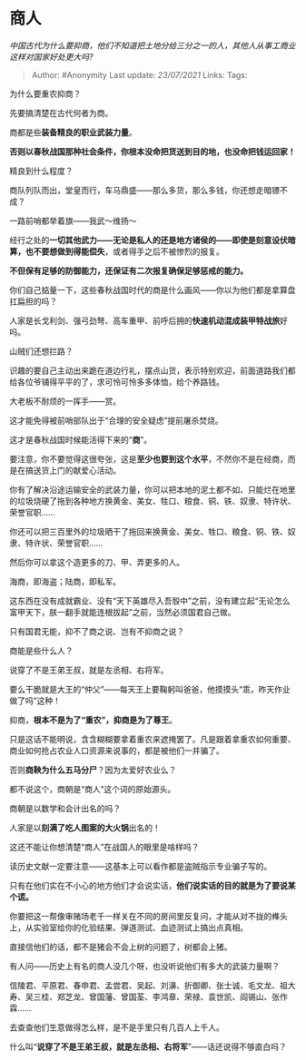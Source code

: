 # 商人
*中国古代为什么要抑商，他们不知道把土地分给三分之一的人，其他人从事工商业这样对国家好处更大吗?*

> Author: #Anonymity
Last update: *23/07/2021* 
Links:
Tags:    



为什么要重农抑商？

先要搞清楚在古代何者为商。

商都是些**装备精良的职业武装力量**。

**否则以春秋战国那种社会条件，你根本没命把货送到目的地，也没命把钱运回家！**

精良到什么程度？

商队列队而出，堂皇而行，车马鼎盛——那么多货，那么多钱，你还想走暗镖不成？

一路前哨都举着旗——我武～维扬～

经行之处的**一切其他武力——无论是私人的还是地方诸侯的——即使是刻意设伏暗算，也不要想做到得能偿失**，或者得手之后不被惨烈的报复。

**不但保有足够的防御能力，还保证有二次报复确保足够惩戒的能力。**

你们自己掂量一下，这些春秋战国时代的商是什么画风——你以为他们都是拿算盘扛扁担的吗？

人家是长戈利剑、强弓劲弩、高车重甲、前呼后拥的**快速机动混成装甲特战旅**好吗。

山贼们还想拦路？

识趣的要自己主动出来跪在道边行礼，摆点山货，表示特别欢迎，前面道路我们都给各位爷铺得平平的了，求可怜可怜多多体恤，给个养路钱。

大老板不耐烦的一挥手——赏。

这才能免得被前哨部队出于“合理的安全疑虑”提前屠杀焚烧。

这才是春秋战国时候能活得下来的“**商**”。

要注意，你不要觉得这很夸张，这是**至少也要到这个水平**，不然你不是在经商，而是在搞送货上门的献爱心活动。

你有了解决沿途运输安全的武装力量，你可以把本地的泥土都不如、只能烂在地里的垃圾烧硬了拖到各种地方换黄金、美女、牲口、粮食、铜、铁、奴隶、特许状、荣誉官职……

你还可以把三百里外的垃圾晒干了拖回来换黄金、美女、牲口、粮食、铜、铁、奴隶、特许状、荣誉官职……

然后你可以拿这个造更多的刀、甲、弄更多的人。

海商，即海盗；陆商，即私军。

这东西在没有成就霸业、没有“天下英雄尽入吾彀中”之前，没有建立起“无论怎么富甲天下，朕一翻手就能连根拔起”之前，当然必须国君自己做。

只有国君无能，抑不了商之说、岂有不抑商之说？

商能是些什么人？

说穿了不是王弟王叔，就是左丞相、右将军。

要么干脆就是大王的“仲父”——每天王上要鞠躬叫爸爸，他摸摸头“乖，昨天作业做了吗”这种！

抑商，**根本不是为了“重农”，抑商是为了尊王**。

只是这话不能明说，含含糊糊要拿着重农来遮掩罢了。凡是跟着拿重农如何重要、商业如何抢占农业人口资源来说事的，都是被他们一并骗了。

  


否则**商鞅为什么五马分尸**？因为太爱好农业么？

都不说这个，商朝是“商人”这个词的原始源头。

商朝是以数学和会计出名的吗？

人家是以**刻满了吃人图案的大火锅**出名的！

这还不能让你想清楚“商人”在战国人的眼里是啥样吗？

读历史文献一定要注意——这基本上可以看作都是盗贼指示专业骗子写的。

只有在他们实在不小心的地方他们才会说实话，**他们说实话的目的就是为了要说某个谎。**

你要把这一帮像审赌场老千一样关在不同的房间里反复问，才能从对不拢的榫头上，从实验室给你的化验结果、弹道测试、血迹测试上搞出点真相。

直接信他们的话，都不是猪会不会上树的问题了，树都会上猪。

有人问——历史上有名的商人没几个呀，也没听说他们有多大的武装力量啊？

信陵君、平原君、春申君、孟尝君、吴起、刘濞、折御卿、张士诚、毛文龙、祖大寿、吴三桂、郑芝龙、曾国藩、曾国荃、李鸿章、荣禄、袁世凯、阎锡山、张作霖……

去查查他们生意做得怎么样，是不是手里只有几百人上千人。

什么叫“**说穿了不是王弟王叔，就是左丞相、右将军**”——话还说得不够直白吗？



